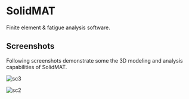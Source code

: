 # SolidMAT
Finite element & fatigue analysis software.

## Screenshots
Following screenshots demonstrate some the 3D modeling and analysis capabilities of SolidMAT.

![sc3](https://user-images.githubusercontent.com/13915745/40977697-f7a41cf0-68d1-11e8-8f38-0fa9070e04fc.jpg)

![sc2](https://user-images.githubusercontent.com/13915745/40977876-70610b1c-68d2-11e8-9632-ac6920dfaa7f.jpg)
